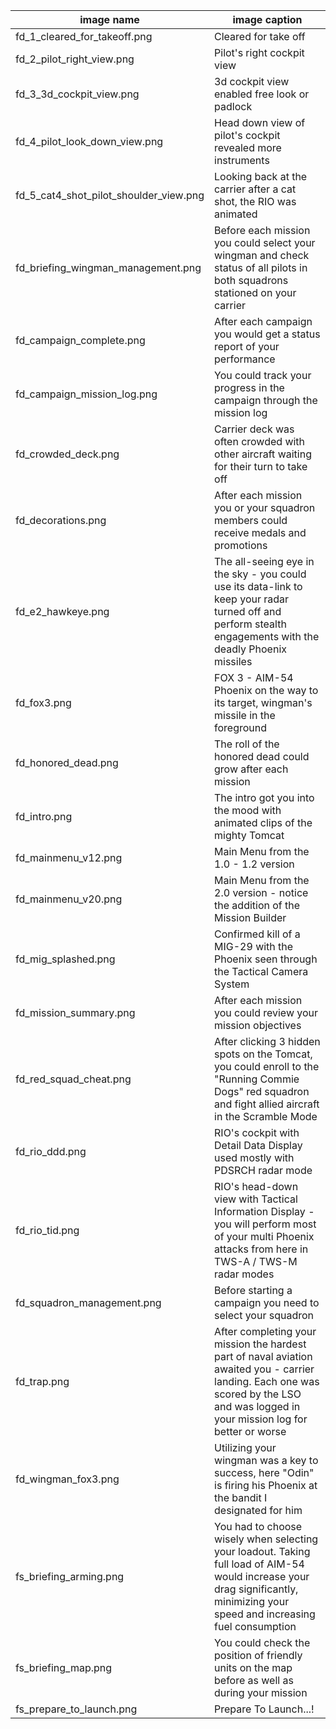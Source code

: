 |image name|image caption|
|----|----|
| fd_1_cleared_for_takeoff.png | Cleared for take off |
| fd_2_pilot_right_view.png | Pilot's right cockpit view |
| fd_3_3d_cockpit_view.png | 3d cockpit view enabled free look or padlock |
| fd_4_pilot_look_down_view.png | Head down view of pilot's cockpit revealed more instruments |
| fd_5_cat4_shot_pilot_shoulder_view.png | Looking back at the carrier after a cat shot, the RIO was animated |
| fd_briefing_wingman_management.png | Before each mission you could select your wingman and check status of all pilots in both squadrons stationed on your carrier |
| fd_campaign_complete.png | After each campaign you would get a status report of your performance |
| fd_campaign_mission_log.png | You could track your progress in the campaign through the mission log |
| fd_crowded_deck.png | Carrier deck was often crowded with other aircraft waiting for their turn to take off |
| fd_decorations.png | After each mission you or your squadron members could receive medals and promotions |
| fd_e2_hawkeye.png | The all-seeing eye in the sky - you could use its data-link to keep your radar turned off and perform stealth engagements with the deadly Phoenix missiles |
| fd_fox3.png | FOX 3 - AIM-54 Phoenix on the way to its target, wingman's missile in the foreground |
| fd_honored_dead.png | The roll of the honored dead could grow after each mission |
| fd_intro.png | The intro got you into the mood with animated clips of the mighty Tomcat |
| fd_mainmenu_v12.png | Main Menu from the 1.0 - 1.2 version |
| fd_mainmenu_v20.png | Main Menu from the 2.0 version - notice the addition of the Mission Builder |
| fd_mig_splashed.png | Confirmed kill of a MIG-29 with the Phoenix seen through the Tactical Camera System |
| fd_mission_summary.png | After each mission you could review your mission objectives |
| fd_red_squad_cheat.png | After clicking 3 hidden spots on the Tomcat, you could enroll to the "Running Commie Dogs" red squadron and fight allied aircraft in the Scramble Mode |
| fd_rio_ddd.png | RIO's cockpit with Detail Data Display used mostly with PDSRCH radar mode |
| fd_rio_tid.png | RIO's head-down view with Tactical Information Display - you will perform most of your multi Phoenix attacks from here in TWS-A / TWS-M radar modes |
| fd_squadron_management.png | Before starting a campaign you need to select your squadron |
| fd_trap.png | After completing your mission the hardest part of naval aviation awaited you - carrier landing. Each one was scored by the LSO and was logged in your mission log for better or worse |
| fd_wingman_fox3.png | Utilizing your wingman was a key to success, here "Odin" is firing his Phoenix at the bandit I designated for him |
| fs_briefing_arming.png | You had to choose wisely when selecting your loadout. Taking full load of AIM-54 would increase your drag significantly, minimizing your speed and increasing fuel consumption |
| fs_briefing_map.png | You could check the position of friendly units on the map before as well as during your mission |
| fs_prepare_to_launch.png | Prepare To Launch...! |
